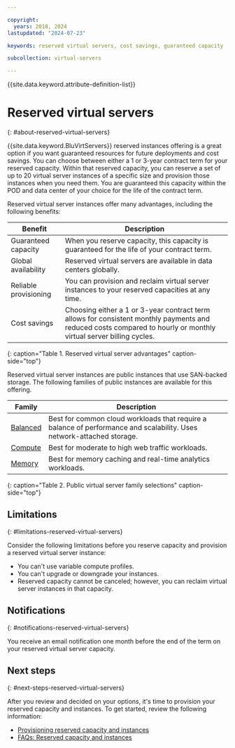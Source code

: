 ```yaml
---

copyright:
  years: 2018, 2024
lastupdated: "2024-07-23"

keywords: reserved virtual servers, cost savings, guaranteed capacity

subcollection: virtual-servers

---
```


{{site.data.keyword.attribute-definition-list}}

# Reserved virtual servers
{: #about-reserved-virtual-servers}

{{site.data.keyword.BluVirtServers}} reserved instances offering is a great option if you want guaranteed resources for future deployments and cost savings. You can choose between either a 1 or 3-year contract term for your reserved capacity. Within that reserved capacity, you can reserve a set of up to 20 virtual server instances of a specific size and provision those instances when you need them. You are guaranteed this capacity within the POD and data center of your choice for the life of the contract term.

Reserved virtual server instances offer many advantages, including the following benefits:

| Benefit | Description |
| ----- | ----- |
| Guaranteed capacity | When you reserve capacity, this capacity is guaranteed for the life of your contract term. |
| Global availability | Reserved virtual servers are available in data centers globally. |
| Reliable provisioning | You can provision and reclaim virtual server instances to your reserved capacities at any time. |
| Cost savings | Choosing either a 1 or 3-year contract term allows for consistent monthly payments and reduced costs compared to hourly or monthly virtual server billing cycles. |
{: caption="Table 1. Reserved virtual server advantages" caption-side="top"}

Reserved virtual server instances are public instances that use SAN-backed storage. The following families of public instances are available for this offering.

| Family | Description |
| ------ | --------- |
| [Balanced](/docs/virtual-servers?topic=virtual-servers-about-virtual-server-profiles#balanced) | Best for common cloud workloads that require a balance of performance and scalability. Uses network-attached storage.|
| [Compute](/docs/virtual-servers?topic=virtual-servers-about-virtual-server-profiles#compute) | Best for moderate to high web traffic workloads.|
| [Memory](/docs/virtual-servers?topic=virtual-servers-about-virtual-server-profiles#memory)  | Best for memory caching and real-time analytics workloads. |
{: caption="Table 2. Public virtual server family selections" caption-side="top"}

## Limitations
{: #limitations-reserved-virtual-servers}

Consider the following limitations before you reserve capacity and provision a reserved virtual server instance:

* You can't use variable compute profiles.
* You can't upgrade or downgrade your instances.
* Reserved capacity cannot be canceled; however, you can reclaim virtual server instances in that capacity.

## Notifications
{: #notifications-reserved-virtual-servers}

You receive an email notification one month before the end of the term on your reserved virtual server capacity.

## Next steps
{: #next-steps-reserved-virtual-servers}

After you review and decided on your options, it's time to provision your reserved capacity and instances. To get started, review the following information:

* [Provisioning reserved capacity and instances](/docs/virtual-servers?topic=virtual-servers-provisioning-reserved-capacity-and-instances#provisioning-reserved-capacity-and-instances)
* [FAQs: Reserved capacity and instances](/docs/virtual-servers?topic=virtual-servers-faqs-reserved-capacity-and-instances#faqs-reserved-capacity-and-instances)
